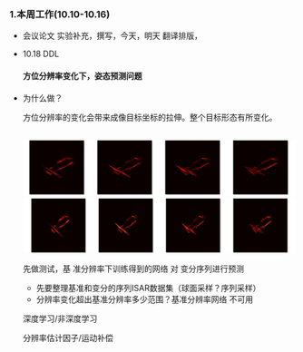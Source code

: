 ###  1.本周工作(10.10-10.16)

- 会议论文 实验补充，撰写，今天，明天 翻译排版，

- 10.18   DDL

  #### 方位分辨率变化下，姿态预测问题

- 为什么做？

  方位分辨率的变化会带来成像目标坐标的拉伸。整个目标形态有所变化。

  ​     ![1727599637429](img/1727599637429.png)![1727599606725](img/1727599606725.png)

  先做测试，基 准分辨率下训练得到的网络   对 变分序列进行预测

  - 先要整理基准和变分的序列ISAR数据集（球面采样？序列采样）
  - 分辨率变化超出基准分辨率多少范围？基准分辨率网络 不可用

  深度学习/非深度学习

  分辨率估计因子/运动补偿

